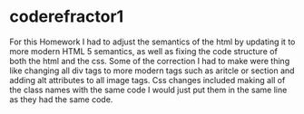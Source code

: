 # coderefractor1
For this Homework I had to adjust the semantics of the html by updating it to more modern HTML 5 semantics, as well as fixing the code structure of both the html and the css. Some of the correction I had to make were thing like changing all div tags to more modern tags such as aritcle or section and adding alt attributes to all image tags. Css changes included making all of the class names with the same code I would just put them in the same line as they had the same code.
